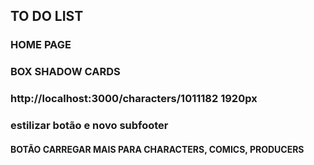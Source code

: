 ## TO DO LIST

### HOME PAGE

### BOX SHADOW CARDS

### http://localhost:3000/characters/1011182 1920px

### estilizar botão e novo subfooter

#### BOTÃO CARREGAR MAIS PARA CHARACTERS, COMICS, PRODUCERS
